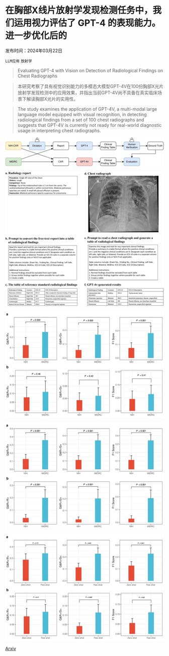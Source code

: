 # 在胸部X线片放射学发现检测任务中，我们运用视力评估了 GPT-4 的表现能力。进一步优化后的

发布时间：2024年03月22日

`LLM应用` `放射学`

> Evaluating GPT-4 with Vision on Detection of Radiological Findings on Chest Radiographs

> 本研究考察了具有视觉识别能力的多模态大模型GPT-4V在100份胸部X光片放射学发现检测中的应用效果，并指出当前GPT-4V尚不具备在真实临床场景下解读胸部X光片的实用性。

> The study examines the application of GPT-4V, a multi-modal large language model equipped with visual recognition, in detecting radiological findings from a set of 100 chest radiographs and suggests that GPT-4V is currently not ready for real-world diagnostic usage in interpreting chest radiographs.

![在胸部X线片放射学发现检测任务中，我们运用视力评估了 GPT-4 的表现能力。进一步优化后的](../../../paper_images/2403.15528/x1.png)

![在胸部X线片放射学发现检测任务中，我们运用视力评估了 GPT-4 的表现能力。进一步优化后的](../../../paper_images/2403.15528/x2.png)

![在胸部X线片放射学发现检测任务中，我们运用视力评估了 GPT-4 的表现能力。进一步优化后的](../../../paper_images/2403.15528/x3.png)

![在胸部X线片放射学发现检测任务中，我们运用视力评估了 GPT-4 的表现能力。进一步优化后的](../../../paper_images/2403.15528/x4.png)

![在胸部X线片放射学发现检测任务中，我们运用视力评估了 GPT-4 的表现能力。进一步优化后的](../../../paper_images/2403.15528/x5.png)

[Arxiv](https://arxiv.org/abs/2403.15528)